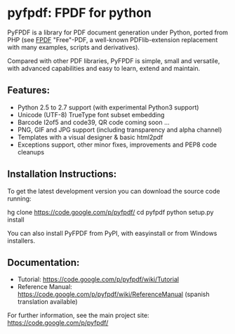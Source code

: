 pyfpdf: FPDF for python
=======================

PyFPDF is a library for PDF document generation under Python, ported from PHP (see [FPDF][1] "Free"-PDF, a well-known 
PDFlib-extension replacement with many examples, scripts and derivatives).

Compared with other PDF libraries, PyFPDF is simple, small and versatile, with advanced capabilities and easy to learn, 
extend and maintain.

  [1]: http://www.fpdf.org/

Features:
---------

 * Python 2.5 to 2.7 support (with experimental Python3 support)
 * Unicode (UTF-8) TrueType font subset embedding
 * Barcode I2of5 and code39, QR code coming soon ...
 * PNG, GIF and JPG support (including transparency and alpha channel)
 * Templates with a visual designer & basic html2pdf 
 * Exceptions support, other minor fixes, improvements and PEP8 code cleanups
 
Installation Instructions:
--------------------------

To get the latest development version you can download the source code running:

   hg clone https://code.google.com/p/pyfpdf/ 
   cd pyfpdf
   python setup.py install

You can also install PyFPDF from PyPI, with easyinstall or from Windows installers.

Documentation:
--------------

 * Tutorial: https://code.google.com/p/pyfpdf/wiki/Tutorial
 * Reference Manual: https://code.google.com/p/pyfpdf/wiki/ReferenceManual (spanish translation available)

For further information, see the main project site: https://code.google.com/p/pyfpdf/
